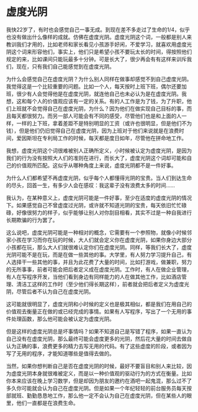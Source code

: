 # 虚度光阴

我快22岁了，有时也会感觉自己一事无成。到现在差不多走过了生命的1/4，似乎也没有做出什么像样的成就。仿佛在虚度光阴。虚度光阴这个词，一般都是别人来教训我们才用的，比如老师和家长看见小孩游手好闲，不爱学习，就喜欢用虚度光阴这个词来形容他们，事实上，他们只是希望小孩不要玩太长的时间，得按照他们规定的来，比如课间只能玩最多十分钟。可是长大了，很少再会有有这样来训斥我们，现在，只有我们自己能感觉到在虚度光阴。

为什么会感觉自己在虚度光阴？为什么别人同样在做事却感觉不到自己虚度光阴。我觉得这是一个比较重要的问题。比如一个人，每天按时上班下班，偶尔还要加班，很少有人会觉得他是在虚度光阴，就连他自己也未必认为是在虚度光阴。我想，这和每个人的价值观应该有一定的关系。有的人工作是为了钱，为了升职，他们上班就不会觉得自己在虚度光阴，为什么？因为他们在做实现自己目标的事，而且每天都很努力。而另一部人可能会有不同的感受，尽管他们也是和上面的人一样，一样的上下班，拿着差距不是特别明显的工资（或许也很明显，但是他们不为钱），但是他们仍旧觉得自己在虚度光阴，因为上班对于他们来说就是在浪费时间，爱因斯坦在专利局工作的时候，每天都是度日如年，尽管他在拼命地工作。

我想，虚度光阴这个词很难被别人正确所定义，小时候被认定为虚度光阴，是因为我们的行为没有按照大人们的准则在进行，而长大了，虚度光阴这个词却可能和自己的价值观所匹配。这似乎从哪种角度上来说，虚度光阴都不是一件好事。

为什么人们都希望不再虚度光阴，似乎每个人都懂得光阴的宝贵。当人们到达生命的尽头，回首一生，有多少人会在感叹：我这辈子没有浪费太多的时间……

我认为，在某种意义上，虚度光阴可能是一件好事，至少在适度的虚度光阴的情况下。如果感觉自己不曾虚度过光阴，或许就不知道光阴的宝贵，每天依旧忙忙碌碌，好像很努力的样子，似乎能够让别人对你刮目相看，其实不过是一种自我进行长期欺骗的行为罢了。

这么说吧，虚度光阴可能是一种相对的概念，它需要有一个参照物，就像小时候邻家小孩在学习而你在玩的时候，大人们就会定义你在虚度光阴，如果你身边大部分小孩都在玩，那么大人们就很难认定你们在虚度光阴。同样，等我们长大了，虚度光阴可能不是在玩，而是在做一些其他的事。大学里，有人努力学习提升自己，有人选择干一些其他的事，并且为此花费了大量的时间，比如打游戏，做兼职，努力的无所事事，前者可能会把后者定义成在虚度光阴。工作时，有人在做企业管理，有人在写程序开发，当他们看到身边有同样能力的人在做其他工作，比如酒店管理、清洁工这样的工作时（至少他们得长期这样），前者就会把后者定义为虚度光阴，尽管后者不认为自己在虚度光阴。

这可能就很明显了，虚度光阴和小时候的定义也是极其相似，都是我们在用自己的价值观去衡量正在做的或已经完成的事情。如果有人写程序，写出了一个无用的事件处理函数，那么他可能会被认定为虚度光阴。

但是这样的虚度光阴总是坏事情吗？如果不知道自己是写错了程序，如果一直认为自己没有在虚度光阴，那么最终可能会虚度更多的光阴，然后花大量的时间去做自认为正确的事，浪费更多的精力去写无用的代码。有了这些虚度的阶段，或者因为写了无用的程序，才能知道哪些是值得去做的。

当然，如果你想判断自己是否在虚度光阴的时候，最好不要盲目和别人来比较，因为虚度光阴本身就很难被定义，而是以一种价值观的驱动行为的方式在衡量。比如你本来应该在晚上学习数学，但是却因为朋友的邀约在酒吧一起鬼混，那么过不了多久你可能就会认为自己在虚度光阴。但是如果一个年纪轻轻的前台服务员每天按部就班、勤勤恳恳地工作，那么他一定不会认为自己在虚度光阴，但在某些人的眼里，他们一直都是在浪费生命。
